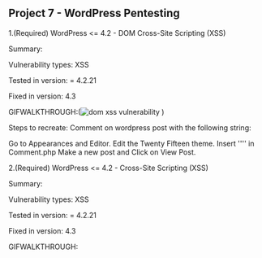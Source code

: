 ## Project 7 - WordPress Pentesting

1.(Required) WordPress <= 4.2 - DOM  Cross-Site Scripting (XSS)

Summary: 

  Vulnerability types: XSS

  Tested in version: = 4.2.21
        
   Fixed in version: 4.3

GIFWALKTHROUGH:(![dom xss vulnerability](https://user-images.githubusercontent.com/17356647/46977771-a5302a80-d092-11e8-92fc-be91a98563c4.gif)
)

Steps to recreate: Comment on wordpress post with the following string:

  Go to Appearances and Editor.
  Edit the Twenty Fifteen theme.
  Insert ''<SCRIPT>alert('XSS')</SCRIPT>'' in Comment.php
  Make a new post and Click on View Post.
  
2.(Required) WordPress <= 4.2 -  Cross-Site Scripting (XSS)

Summary:

Vulnerability types: XSS

  Tested in version: = 4.2.21
        
   Fixed in version: 4.3
   
   GIFWALKTHROUGH:

